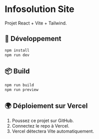 # Infosolution Site

Projet React + Vite + Tailwind.

## 🚀 Développement

```bash
npm install
npm run dev
```

## 📦 Build

```bash
npm run build
npm run preview
```

## 🌍 Déploiement sur Vercel

1. Poussez ce projet sur GitHub.
2. Connectez le repo à Vercel.
3. Vercel détectera Vite automatiquement.
